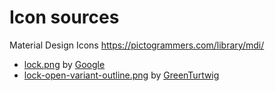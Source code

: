 # Icon sources

Material Design Icons
https://pictogrammers.com/library/mdi/

* [lock.png](https://pictogrammers.com/library/mdi/icon/lock/) by [Google](https://pictogrammers.com/contributor/google/)
* [lock-open-variant-outline.png](https://pictogrammers.com/library/mdi/icon/lock-open-variant-outline/) by [GreenTurtwig](https://pictogrammers.com/contributor/GreenTurtwig/)

